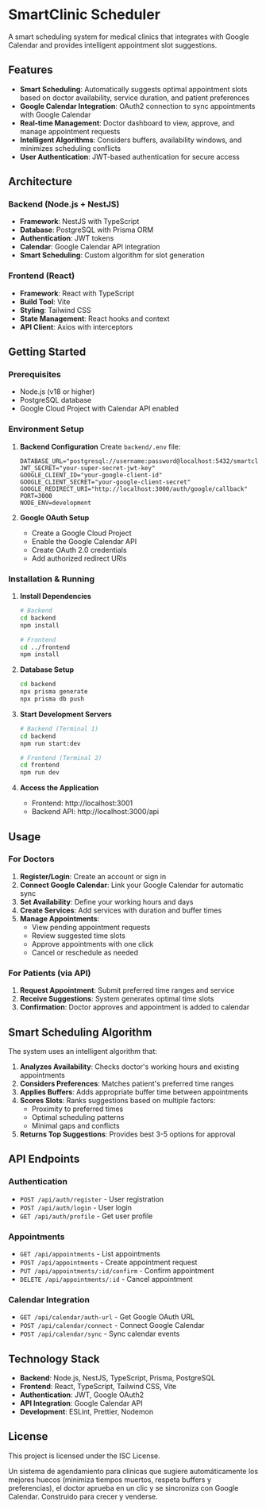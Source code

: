 # SmartClinic Scheduler

A smart scheduling system for medical clinics that integrates with Google Calendar and provides intelligent appointment slot suggestions.

## Features

- **Smart Scheduling**: Automatically suggests optimal appointment slots based on doctor availability, service duration, and patient preferences
- **Google Calendar Integration**: OAuth2 connection to sync appointments with Google Calendar
- **Real-time Management**: Doctor dashboard to view, approve, and manage appointment requests
- **Intelligent Algorithms**: Considers buffers, availability windows, and minimizes scheduling conflicts
- **User Authentication**: JWT-based authentication for secure access

## Architecture

### Backend (Node.js + NestJS)
- **Framework**: NestJS with TypeScript
- **Database**: PostgreSQL with Prisma ORM
- **Authentication**: JWT tokens
- **Calendar**: Google Calendar API integration
- **Smart Scheduling**: Custom algorithm for slot generation

### Frontend (React)
- **Framework**: React with TypeScript
- **Build Tool**: Vite
- **Styling**: Tailwind CSS
- **State Management**: React hooks and context
- **API Client**: Axios with interceptors

## Getting Started

### Prerequisites
- Node.js (v18 or higher)
- PostgreSQL database
- Google Cloud Project with Calendar API enabled

### Environment Setup

1. **Backend Configuration**
   Create `backend/.env` file:
   ```
   DATABASE_URL="postgresql://username:password@localhost:5432/smartclinic"
   JWT_SECRET="your-super-secret-jwt-key"
   GOOGLE_CLIENT_ID="your-google-client-id"
   GOOGLE_CLIENT_SECRET="your-google-client-secret"
   GOOGLE_REDIRECT_URI="http://localhost:3000/auth/google/callback"
   PORT=3000
   NODE_ENV=development
   ```

2. **Google OAuth Setup**
   - Create a Google Cloud Project
   - Enable the Google Calendar API
   - Create OAuth 2.0 credentials
   - Add authorized redirect URIs

### Installation & Running

1. **Install Dependencies**
   ```bash
   # Backend
   cd backend
   npm install

   # Frontend
   cd ../frontend
   npm install
   ```

2. **Database Setup**
   ```bash
   cd backend
   npx prisma generate
   npx prisma db push
   ```

3. **Start Development Servers**
   ```bash
   # Backend (Terminal 1)
   cd backend
   npm run start:dev

   # Frontend (Terminal 2)
   cd frontend
   npm run dev
   ```

4. **Access the Application**
   - Frontend: http://localhost:3001
   - Backend API: http://localhost:3000/api

## Usage

### For Doctors
1. **Register/Login**: Create an account or sign in
2. **Connect Google Calendar**: Link your Google Calendar for automatic sync
3. **Set Availability**: Define your working hours and days
4. **Create Services**: Add services with duration and buffer times
5. **Manage Appointments**: 
   - View pending appointment requests
   - Review suggested time slots
   - Approve appointments with one click
   - Cancel or reschedule as needed

### For Patients (via API)
1. **Request Appointment**: Submit preferred time ranges and service
2. **Receive Suggestions**: System generates optimal time slots
3. **Confirmation**: Doctor approves and appointment is added to calendar

## Smart Scheduling Algorithm

The system uses an intelligent algorithm that:

1. **Analyzes Availability**: Checks doctor's working hours and existing appointments
2. **Considers Preferences**: Matches patient's preferred time ranges
3. **Applies Buffers**: Adds appropriate buffer time between appointments
4. **Scores Slots**: Ranks suggestions based on multiple factors:
   - Proximity to preferred times
   - Optimal scheduling patterns
   - Minimal gaps and conflicts
5. **Returns Top Suggestions**: Provides best 3-5 options for approval

## API Endpoints

### Authentication
- `POST /api/auth/register` - User registration
- `POST /api/auth/login` - User login
- `GET /api/auth/profile` - Get user profile

### Appointments
- `GET /api/appointments` - List appointments
- `POST /api/appointments` - Create appointment request
- `PUT /api/appointments/:id/confirm` - Confirm appointment
- `DELETE /api/appointments/:id` - Cancel appointment

### Calendar Integration
- `GET /api/calendar/auth-url` - Get Google OAuth URL
- `POST /api/calendar/connect` - Connect Google Calendar
- `POST /api/calendar/sync` - Sync calendar events

## Technology Stack

- **Backend**: Node.js, NestJS, TypeScript, Prisma, PostgreSQL
- **Frontend**: React, TypeScript, Tailwind CSS, Vite
- **Authentication**: JWT, Google OAuth2
- **API Integration**: Google Calendar API
- **Development**: ESLint, Prettier, Nodemon

## License

This project is licensed under the ISC License.

Un sistema de agendamiento para clínicas que sugiere automáticamente los mejores huecos (minimiza tiempos muertos, respeta buffers y preferencias), el doctor aprueba en un clic y se sincroniza con Google Calendar. Construido para crecer y venderse.
